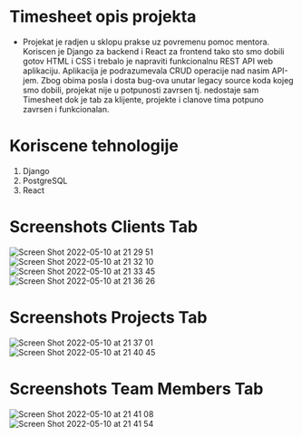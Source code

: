 # Timesheet opis projekta
- Projekat je radjen u sklopu prakse uz povremenu pomoc mentora. Koriscen je Django za backend i React za frontend tako sto smo dobili gotov HTML i CSS
i trebalo je napraviti funkcionalnu REST API web aplikaciju. Aplikacija je podrazumevala CRUD operacije nad nasim API-jem. Zbog obima posla i dosta 
bug-ova unutar legacy source koda kojeg smo dobili, projekat nije u potpunosti zavrsen tj. nedostaje sam Timesheet dok je tab za klijente, projekte i clanove
tima potpuno zavrsen i funkcionalan.

# Koriscene tehnologije
1. Django
2. PostgreSQL
3. React

# Screenshots Clients Tab
![Screen Shot 2022-05-10 at 21 29 51](https://user-images.githubusercontent.com/61392800/167707260-c979e8ed-5f71-47bd-ab55-9717825327e1.png)
![Screen Shot 2022-05-10 at 21 32 10](https://user-images.githubusercontent.com/61392800/167707615-3366d9f5-f2c8-47ca-91a0-7ef5c03f5e27.png)
![Screen Shot 2022-05-10 at 21 33 45](https://user-images.githubusercontent.com/61392800/167707847-191f1a61-6cc1-4bd8-b28d-ddd716bf21bf.png)
![Screen Shot 2022-05-10 at 21 36 26](https://user-images.githubusercontent.com/61392800/167708295-e791e844-ba1c-4665-bc23-260fc4db8b78.png)

# Screenshots Projects Tab
![Screen Shot 2022-05-10 at 21 37 01](https://user-images.githubusercontent.com/61392800/167708382-4fa5ac28-067b-4312-b834-5fa0b27bc7e0.png)
![Screen Shot 2022-05-10 at 21 40 45](https://user-images.githubusercontent.com/61392800/167709003-f2d9b0c2-ce48-46ef-8f8f-87e64d48c3c7.png)

# Screenshots Team Members Tab
![Screen Shot 2022-05-10 at 21 41 08](https://user-images.githubusercontent.com/61392800/167709079-2f70b8e2-acbd-4df8-9caf-a24c0fb9086e.png)
![Screen Shot 2022-05-10 at 21 41 54](https://user-images.githubusercontent.com/61392800/167709199-5a226a5c-c81c-4ada-bee0-9fa46a2e369b.png)

